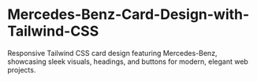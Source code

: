 # Mercedes-Benz-Card-Design-with-Tailwind-CSS
Responsive Tailwind CSS card design featuring Mercedes-Benz, showcasing sleek visuals, headings, and buttons for modern, elegant web projects.
